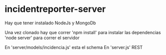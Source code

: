 # incidentreporter-server

Hay que tener instalado NodeJs y MongoDb

Una vez clonado hay que correr 'npm install' para instalar las dependencias
'node server' para correr el servidor

En 'server/models/incidencia.js' esta el schema
En 'server.js' REST
